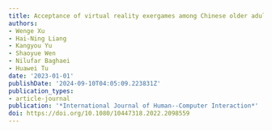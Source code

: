 ```yaml
---
title: Acceptance of virtual reality exergames among Chinese older adults
authors:
- Wenge Xu
- Hai-Ning Liang
- Kangyou Yu
- Shaoyue Wen
- Nilufar Baghaei
- Huawei Tu
date: '2023-01-01'
publishDate: '2024-09-10T04:05:09.223831Z'
publication_types:
- article-journal
publication: '*International Journal of Human--Computer Interaction*'
doi: https://doi.org/10.1080/10447318.2022.2098559
---
```

